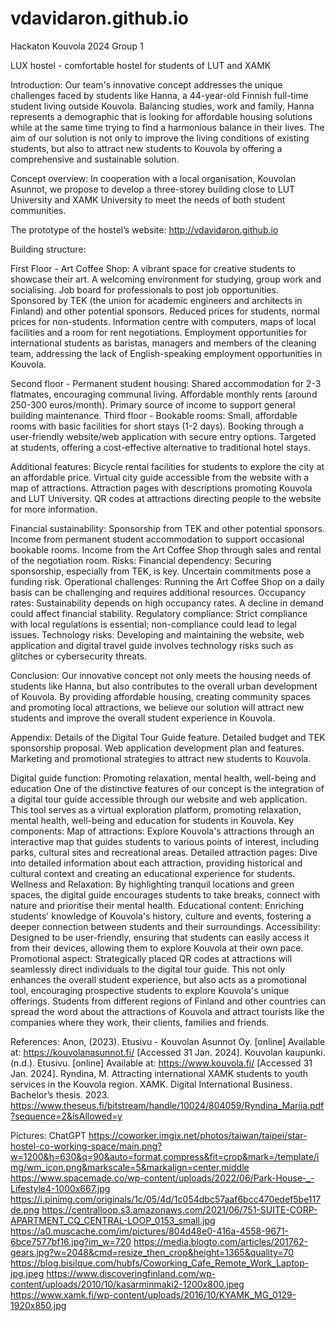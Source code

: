 # vdavidaron.github.io
Hackaton Kouvola 2024 Group 1

 
LUX hostel - comfortable hostel for students of LUT and XAMK

Introduction:
Our team's innovative concept addresses the unique challenges faced by students like Hanna, a 44-year-old Finnish full-time student living outside Kouvola. Balancing studies, work and family, Hanna represents a demographic that is looking for affordable housing solutions while at the same time trying to find a harmonious balance in their lives. The aim of our solution is not only to improve the living conditions of existing students, but also to attract new students to Kouvola by offering a comprehensive and sustainable solution.

Concept overview:
In cooperation with a local organisation, Kouvolan Asunnot, we propose to develop a three-storey building close to LUT University and XAMK University to meet the needs of both student communities.

The prototype of the hostel’s website: http://vdavidaron.github.io 

Building structure:

First Floor - Art Coffee Shop:
A vibrant space for creative students to showcase their art.
A welcoming environment for studying, group work and socialising.
Job board for professionals to post job opportunities.
Sponsored by TEK (the union for academic engineers and architects in Finland) and other potential sponsors.
Reduced prices for students, normal prices for non-students.
Information centre with computers, maps of local facilities and a room for rent negotiations.
Employment opportunities for international students as baristas, managers and members of the cleaning team, addressing the lack of English-speaking employment opportunities in Kouvola.

Second floor - Permanent student housing:
Shared accommodation for 2-3 flatmates, encouraging communal living.
Affordable monthly rents (around 250-300 euros/month).
Primary source of income to support general building maintenance.
Third floor - Bookable rooms:
Small, affordable rooms with basic facilities for short stays (1-2 days).
Booking through a user-friendly website/web application with secure entry options.
Targeted at students, offering a cost-effective alternative to traditional hotel stays.

Additional features:
Bicycle rental facilities for students to explore the city at an affordable price.
Virtual city guide accessible from the website with a map of attractions.
Attraction pages with descriptions promoting Kouvola and LUT University.
QR codes at attractions directing people to the website for more information.

Financial sustainability:
Sponsorship from TEK and other potential sponsors.
Income from permanent student accommodation to support occasional bookable rooms.
Income from the Art Coffee Shop through sales and rental of the negotiation room.
Risks:
Financial dependency: Securing sponsorship, especially from TEK, is key. Uncertain commitments pose a funding risk.
Operational challenges: Running the Art Coffee Shop on a daily basis can be challenging and requires additional resources.
Occupancy rates: Sustainability depends on high occupancy rates. A decline in demand could affect financial stability.
Regulatory compliance: Strict compliance with local regulations is essential; non-compliance could lead to legal issues.
Technology risks: Developing and maintaining the website, web application and digital travel guide involves technology risks such as glitches or cybersecurity threats.

Conclusion:
Our innovative concept not only meets the housing needs of students like Hanna, but also contributes to the overall urban development of Kouvola. By providing affordable housing, creating community spaces and promoting local attractions, we believe our solution will attract new students and improve the overall student experience in Kouvola.


Appendix:
Details of the Digital Tour Guide feature.
Detailed budget and TEK sponsorship proposal.
Web application development plan and features.
Marketing and promotional strategies to attract new students to Kouvola.

Digital guide function: Promoting relaxation, mental health, well-being and education
One of the distinctive features of our concept is the integration of a digital tour guide accessible through our website and web application. This tool serves as a virtual exploration platform, promoting relaxation, mental health, well-being and education for students in Kouvola.
Key components:
Map of attractions: Explore Kouvola's attractions through an interactive map that guides students to various points of interest, including parks, cultural sites and recreational areas.
Detailed attraction pages: Dive into detailed information about each attraction, providing historical and cultural context and creating an educational experience for students.
Wellness and Relaxation: By highlighting tranquil locations and green spaces, the digital guide encourages students to take breaks, connect with nature and prioritise their mental health.
Educational content: Enriching students' knowledge of Kouvola's history, culture and events, fostering a deeper connection between students and their surroundings.
Accessibility: Designed to be user-friendly, ensuring that students can easily access it from their devices, allowing them to explore Kouvola at their own pace.
Promotional aspect: Strategically placed QR codes at attractions will seamlessly direct individuals to the digital tour guide. This not only enhances the overall student experience, but also acts as a promotional tool, encouraging prospective students to explore Kouvola's unique offerings. Students from different regions of Finland and other countries can spread the word about the attractions of Kouvola and attract tourists like the companies where they work, their clients, families and friends.   

References:
Anon, (2023). Etusivu - Kouvolan Asunnot Oy. [online] Available at: https://kouvolanasunnot.fi/ [Accessed 31 Jan. 2024].
Kouvolan kaupunki. (n.d.). Etusivu. [online] Available at: https://www.kouvola.fi/ [Accessed 31 Jan. 2024].
Ryndina, M. Attracting international XAMK students to youth services in the Kouvola region. XAMK. Digital International Business. Bachelor’s thesis. 2023. https://www.theseus.fi/bitstream/handle/10024/804059/Ryndina_Mariia.pdf?sequence=2&isAllowed=y

Pictures:​
ChatGPT​
https://coworker.imgix.net/photos/taiwan/taipei/star-hostel-co-working-space/main.png?w=1200&h=630&q=90&auto=format,compress&fit=crop&mark=/template/img/wm_icon.png&markscale=5&markalign=center,middle
https://www.spacemade.co/wp-content/uploads/2022/06/Park-House-_-Lifestyle4-1000x667.jpg 
https://i.pinimg.com/originals/1c/05/4d/1c054dbc57aaf6bcc470edef5be117de.png
https://centralloop.s3.amazonaws.com/2021/06/751-SUITE-CORP-APARTMENT_CQ_CENTRAL-LOOP_0153_small.jpg
https://a0.muscache.com/im/pictures/804d48e0-416a-4558-9671-6bce7577bf16.jpg?im_w=720
https://media.blogto.com/articles/201762-gears.jpg?w=2048&cmd=resize_then_crop&height=1365&quality=70
https://blog.bisilque.com/hubfs/Coworking_Cafe_Remote_Work_Laptop-jpg.jpeg 
https://www.discoveringfinland.com/wp-content/uploads/2010/10/kasarminmaki2-1200x800.jpeg
https://www.xamk.fi/wp-content/uploads/2016/10/KYAMK_MG_0129-1920x850.jpg

